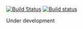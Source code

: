 [![Build Status](https://travis-ci.org/nukosuke/garoon.svg?branch=master)](https://travis-ci.org/nukosuke/garoon)
[![Build status](https://ci.appveyor.com/api/projects/status/xjj9su4a1wde9bac/branch/master?svg=true)](https://ci.appveyor.com/project/nukosuke/garoon/branch/master)

Under development
